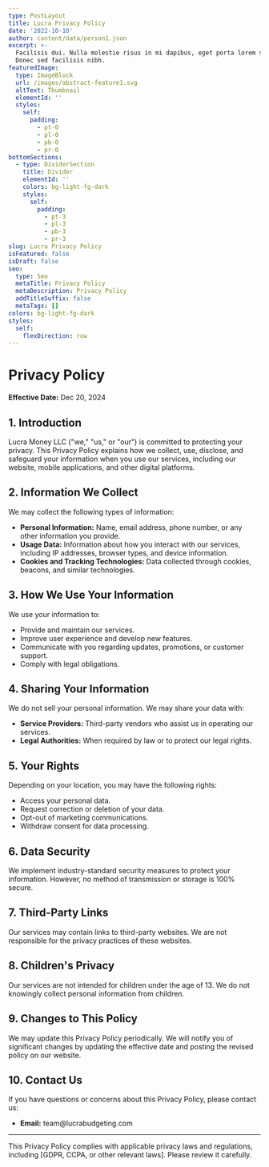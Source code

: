 ```yaml
---
type: PostLayout
title: Lucra Privacy Policy
date: '2022-10-10'
author: content/data/person1.json
excerpt: >-
  Facilisis dui. Nulla molestie risus in mi dapibus, eget porta lorem semper.
  Donec sed facilisis nibh.
featuredImage:
  type: ImageBlock
  url: /images/abstract-feature1.svg
  altText: Thumbnail
  elementId: ''
  styles:
    self:
      padding:
        - pt-0
        - pl-0
        - pb-0
        - pr-0
bottomSections:
  - type: DividerSection
    title: Divider
    elementId: ''
    colors: bg-light-fg-dark
    styles:
      self:
        padding:
          - pt-3
          - pl-3
          - pb-3
          - pr-3
slug: Lucra Privacy Policy
isFeatured: false
isDraft: false
seo:
  type: Seo
  metaTitle: Privacy Policy
  metaDescription: Privacy Policy
  addTitleSuffix: false
  metaTags: []
colors: bg-light-fg-dark
styles:
  self:
    flexDirection: row
---
```

# Privacy Policy

**Effective Date:** Dec 20, 2024

## 1. Introduction

Lucra Money LLC ("we," "us," or "our") is committed to protecting your privacy. This Privacy Policy explains how we collect, use, disclose, and safeguard your information when you use our services, including our website, mobile applications, and other digital platforms.

## 2. Information We Collect

We may collect the following types of information:

*   **Personal Information:** Name, email address, phone number, or any other information you provide.
*   **Usage Data:** Information about how you interact with our services, including IP addresses, browser types, and device information.
*   **Cookies and Tracking Technologies:** Data collected through cookies, beacons, and similar technologies.

## 3. How We Use Your Information

We use your information to:

*   Provide and maintain our services.
*   Improve user experience and develop new features.
*   Communicate with you regarding updates, promotions, or customer support.
*   Comply with legal obligations.

## 4. Sharing Your Information

We do not sell your personal information. We may share your data with:

*   **Service Providers:** Third-party vendors who assist us in operating our services.
*   **Legal Authorities:** When required by law or to protect our legal rights.

## 5. Your Rights

Depending on your location, you may have the following rights:

*   Access your personal data.
*   Request correction or deletion of your data.
*   Opt-out of marketing communications.
*   Withdraw consent for data processing.

## 6. Data Security

We implement industry-standard security measures to protect your information. However, no method of transmission or storage is 100% secure.

## 7. Third-Party Links

Our services may contain links to third-party websites. We are not responsible for the privacy practices of these websites.

## 8. Children's Privacy

Our services are not intended for children under the age of 13. We do not knowingly collect personal information from children.

## 9. Changes to This Policy

We may update this Privacy Policy periodically. We will notify you of significant changes by updating the effective date and posting the revised policy on our website.

## 10. Contact Us

If you have questions or concerns about this Privacy Policy, please contact us:

*   **Email:** team\@lucrabudgeting.com

***

This Privacy Policy complies with applicable privacy laws and regulations, including \[GDPR, CCPA, or other relevant laws]. Please review it carefully.
